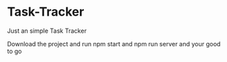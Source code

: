 # Task-Tracker
Just an simple Task Tracker

Download the project and run npm start and npm run server and your good to go
